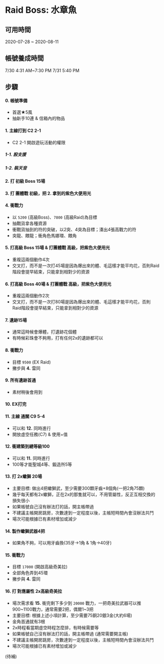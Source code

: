 # Raid Boss: 水章魚

## 可用時間
2020-07-28 ~ 2020-08-11

## 帳號養成時間
7/30 4:31 AM~7:30 PM
7/31 5:40 PM

## 步驟
#### 0. 帳號準備
  - 首選★5風
  - 抽新手10連 & 信箱內的物品

#### 1. 主線打到 C2 2-1
  - C2 2-1 開啟遊玩活動的權限

##### 1-1. 設支援

##### 1-2. 裝天音

#### 2. 打 初級 Boss 15場
  
#### 3. 打 團體戰 初級，把 2. 拿到的紫色大便用光

#### 4. 衝戰力
  - 以 `5200` (高級Boss)、`7800` (高級Raid)為目標
  - 抽戰貨拿各種資源
  - 衝戰貨抽到的符的突破，以2突、4突為目標；湊出4張高戰力的符
  - 突龍、餵龍；衝角色馬娜環、餵角

#### 5. 打高級 Boss 15場 & 打團體戰 高級，把紫色大便用光
  - 重複這兩個動作4次
  - 交叉打，而不是一次打45場是因為爆出來的體、毛這樣才能平均花，否則Raid階段會提早結束，只能拿到相對少的資源

#### 6. 打高級 Boss 40場 & 打團體戰 高級，把紫色大便用光
  - 重複這兩個動作2次
  - 交叉打，而不是一次打80場是因為爆出來的體、毛這樣才能平均花，否則Raid階段會提早結束，只能拿到相對少的資源
  
#### 7. 遺跡15場
  - 通常這時候會爆體，打遺跡花個體
  - 有時候彩珠會不夠用，打有任何2x的遺跡都可以
  
#### 8. 衝戰力
  - 目標 `9500` (EX Raid)
  - 撇步與 **4.** 雷同

#### 9. 所有遺跡首通
  - 素材稍後會用到

#### 10. EX打完

#### 11. 主線 通關 C9 5-4
  - 可以和 **12.** 同時進行
  - 開放虛空任務(C7) & 使用+值
  
#### 12. 衝建築到總等級100
  - 可以和 **11.** 同時進行
  - 100等才能聖城4等、鍛造所5等
  
#### 13. 打 2x蠍獅 20場
  - 主要目標: 做出4把蠍獅武，至少需要300顆牙齒+8個角(一把2角75顆)
  - 幾乎每天都有2x蠍獅，正在2x的那隻就可以，不用管屬性，反正互相交換的損失很小
  - 如果帳號自己沒有辦法打的話，開主帳帶過
  - 不建議主帳開房跳房，次數達到一定程度以後，主帳短時間內會沒辦法共鬥
  - 場次可能根據已有素材增加或減少

#### 14. 製作蠍獅武器4把
  - 如果角不夠，可以用牙齒換(35牙→1角 & 1角→40牙)
  
#### 15. 衝戰力
  - 目標 `17000` (開啟高級奇美拉)
  - 全部角色弄到45環
  - 撇步與 **4.** 雷同
  
#### 16. 打 對應屬性 2x高級奇美拉
  - 場次需求看 **15.** 衝完剩下多少到 `20000` 戰力，一把奇美拉武器可以推900~1100戰力，通常需要2把，偶爾1~3把
  - 主要目標: 根據上述小項計算，至少需要75銅20銀3金(大約6場)
  - 金角首通就有3根
  - 2x時程看當期虛空時程怎麼排，有時候需要等
  - 如果帳號自己沒有辦法打的話，開主帳帶過 (通常需要開主帳)
  - 不建議主帳開房跳房，次數達到一定程度以後，主帳短時間內會沒辦法共鬥
  - 場次可能根據已有素材增加或減少

(待補)

